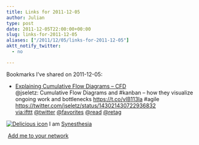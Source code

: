 ```yaml
---
title: Links for 2011-12-05
author: Julian
type: post
date: 2011-12-05T22:00:00+00:00
slug: links-for-2011-12-05 
aliases: ["/2011/12/05/links-for-2011-12-05"]
aktt_notify_twitter:
  - no

---
```

Bookmarks I&#8217;ve shared on 2011-12-05:

  * [Explaining Cumulative Flow Diagrams &#8211; CFD][1]  
    @jseletz: Cumulative Flow Diagrams and #kanban &#8211; how they visualize ongoing work and bottlenecks https://t.co/vIB113la #agile https://twitter.com/jseletz/status/143021430722936832  
    [via:ifttt][2]  [@twitter][3]  [@favorites][4]  [@read][5]  [@retag][6] 

<p class="deliciouslink">
  <a href="https://del.icio.us/synesthesia" title="See all my bookmarks on del.icio.us"><img src="https://www.synesthesia.co.uk/images/deliciousicon.jpg" alt="Delicious icon" /></a>&nbsp;I am <a href="https://del.icio.us/synesthesia" title="See all my bookmarks on del.icio.us">Synesthesia</a>
</p>

<p class="deliciouslink">
  <a href="https://del.icio.us/network?add=synesthesia" title="Add me to your del.icio.us network"><img src="https://www.synesthesia.co.uk/images/add.gif" alt="" /></a>&nbsp;<a href="https://del.icio.us/network?add=synesthesia" title="Add me to your del.icio.us network">Add me to your network</a>
</p>

 [1]: https://www.slideshare.net/yyeret/explaining-cumulative-flow-diagrams-cfd
 [2]: https://www.delicious.com/synesthesia/via%3Aifttt
 [3]: https://www.delicious.com/synesthesia/+%40twitter
 [4]: https://www.delicious.com/synesthesia/+%40favorites
 [5]: https://www.delicious.com/synesthesia/+%40read
 [6]: https://www.delicious.com/synesthesia/+%40retag
